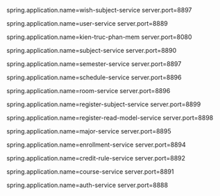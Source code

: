 spring.application.name=wish-subject-service
server.port=8897

spring.application.name=user-service
server.port=8889

spring.application.name=kien-truc-phan-mem
server.port=8080

spring.application.name=subject-service
server.port=8890

spring.application.name=semester-service
server.port=8897

spring.application.name=schedule-service
server.port=8896

spring.application.name=room-service
server.port=8896

spring.application.name=register-subject-service
server.port=8899

spring.application.name=register-read-model-service
server.port=8898

spring.application.name=major-service
server.port=8895

spring.application.name=enrollment-service
server.port=8894

spring.application.name=credit-rule-service
server.port=8892

spring.application.name=course-service
server.port=8891

spring.application.name=auth-service
server.port=8888
